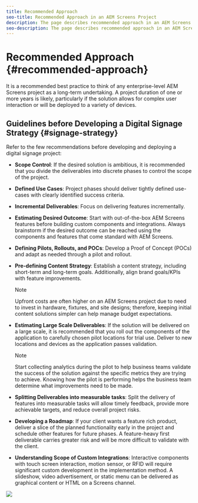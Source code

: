```yaml
---
title: Recommended Approach
seo-title: Recommended Approach in an AEM Screens Project
description: The page describes recommended approach in an AEM Screens project
seo-description: The page describes recommended approach in an AEM Screens project
---
```


# Recommended Approach {#recommended-approach}

It is a recommended best practice to think of any enterprise-level AEM Screens project as a long-term undertaking. A project duration of one or more years is likely, particularly if the solution allows for complex user interaction or will be deployed to a variety of devices.

## Guidelines before Developing a Digital Signage Strategy {#signage-strategy}

Refer to the few recommendations before developing and deploying a digital signage project:

* **Scope Control**:
 If the desired solution is ambitious, it is recommended that you divide the deliverables into discrete phases to control the scope of the project.

* **Defined Use Cases**:
 Project phases should deliver tightly defined use-cases with clearly identified success criteria. 

* **Incremental Deliverables**:
 Focus on delivering features incrementally.

* **Estimating Desired Outcome**:
 Start with out-of-the-box AEM Screens features before building custom components and integrations. Always brainstorm if the desired outcome can be reached using the components and features that come standard with AEM Screens.

* **Defining Pilots, Rollouts, and POCs**:
 Develop a Proof of Concept (POCs) and adapt as needed through a pilot and rollout.

* **Pre-defining Content Strategy**:
 Establish a content strategy, including short-term and long-term goals. Additionally, align brand goals/KPIs with feature improvements.

  >[!NOTE]
  >
  > Upfront costs are often higher on an AEM Screens project due to need to invest in hardware, fixtures, and site designs; therefore, keeping initial content solutions simpler can help manage budget expectations.

* **Estimating Large Scale Deliverables**:
 If the solution will be delivered on a large scale, it is recommended that you roll out the components of the application to carefully chosen pilot locations for trial use. Deliver to new locations and devices as the application passes validation.

  >[!NOTE]
  >
  > Start collecting analytics during the pilot to help business teams validate the success of the solution against the specific metrics they are trying to achieve. Knowing how the pilot is performing helps the business team determine what improvements need to be made.

* **Splitting Deliverables into measurable tasks**:
 Split the delivery of features into measurable tasks will allow timely feedback, provide more achievable targets, and reduce overall project risks. 

* **Developing a Roadmap**:
 If your client wants a feature rich product, deliver a slice of the planned functionality early in the project and schedule other features for future phases. A feature-heavy first deliverable carries greater risk and will be more difficult to validate with the client.

* **Understanding Scope of Custom Integrations**:
 Interactive components with touch screen interaction, motion sensor, or RFID  will require significant custom development in the implementation method. A slideshow, video advertisement, or static menu can be delivered as graphical content or HTML on a Screens channel.

![](assets/Elements.png)
